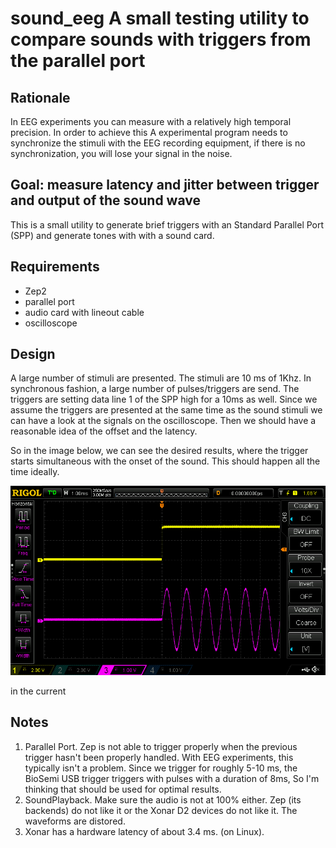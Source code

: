 # sound_eeg A small testing utility to compare sounds with triggers from the parallel port

## Rationale
In EEG experiments you can measure with a relatively high temporal precision.
In order to achieve this A experimental program needs to synchronize the
stimuli with the EEG recording equipment, if there is no synchronization,
you will lose your signal in the noise.

## Goal: measure latency and jitter between trigger and output of the sound wave
This is a small utility to generate brief triggers with an Standard Parallel
Port (SPP) and generate tones with with a sound card.

## Requirements
- Zep2
- parallel port
- audio card with lineout cable
- oscilloscope

## Design

A large number of stimuli are presented. The stimuli are 10 ms of 1Khz. In
synchronous fashion, a large number of pulses/triggers are send.
The triggers are setting data line 1 of the SPP high for a 10ms as well.
Since we assume the triggers are presented at the same time as the sound
stimuli we can have a look at the signals on the oscilloscope. Then we should
have a reasonable idea of the offset and the latency.

So in the image below, we can see the desired results, where the trigger starts
simultaneous  with the onset of the sound. This should happen all the time ideally.

![alt text][simultaneous]

in the current



## Notes
1. Parallel Port. Zep is not able to trigger properly when the previous trigger
hasn't been properly handled. With EEG experiments, this typically isn't a
problem. Since we trigger for roughly 5-10 ms, the BioSemi USB trigger triggers
with pulses with a duration of 8ms, So I'm thinking that should be used for
optimal results.
2. SoundPlayback. Make sure the audio is not at 100% either. Zep (its backends)
do not like it or the Xonar D2 devices do not like it. The waveforms are
distored.
3. Xonar has a hardware latency of about 3.4 ms. (on Linux).

[simultaneous]: ./images/oscilloscope.png
[delayed]: ./images/delayed.png
